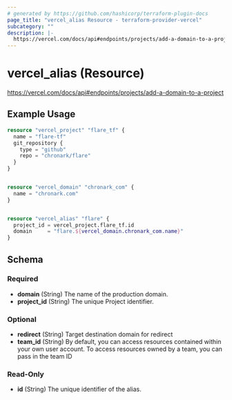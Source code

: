 ```yaml
---
# generated by https://github.com/hashicorp/terraform-plugin-docs
page_title: "vercel_alias Resource - terraform-provider-vercel"
subcategory: ""
description: |-
  https://vercel.com/docs/api#endpoints/projects/add-a-domain-to-a-project
---
```


# vercel_alias (Resource)

https://vercel.com/docs/api#endpoints/projects/add-a-domain-to-a-project

## Example Usage

```terraform
resource "vercel_project" "flare_tf" {
  name = "flare-tf"
  git_repository {
    type = "github"
    repo = "chronark/flare"
  }
}


resource "vercel_domain" "chronark_com" {
  name = "chronark.com"
}


resource "vercel_alias" "flare" {
  project_id = vercel_project.flare_tf.id
  domain     = "flare.${vercel_domain.chronark_com.name}"
}
```

<!-- schema generated by tfplugindocs -->
## Schema

### Required

- **domain** (String) The name of the production domain.
- **project_id** (String) The unique Project identifier.

### Optional

- **redirect** (String) Target destination domain for redirect
- **team_id** (String) By default, you can access resources contained within your own user account. To access resources owned by a team, you can pass in the team ID

### Read-Only

- **id** (String) The unique identifier of the alias.


